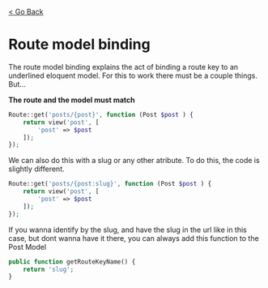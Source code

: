 [< Go Back](../README.md)

# Route model binding

The route model binding explains the act of binding a route key to an underlined eloquent model. For this to work there must be a couple things. But...

__The route and the model must match__

```php
Route::get('posts/{post}', function (Post $post ) {
    return view('post', [
        'post' => $post
    ]);
});
```

We can also do this with a slug or any other atribute. To do this, the code is slightly different.

```php
Route::get('posts/{post:slug}', function (Post $post ) {
    return view('post', [
        'post' => $post
    ]);
});
```

If you wanna identify by the slug, and have the slug in the url like in this case, but dont wanna have it there, you can always add this function to the Post Model

```php
public function getRouteKeyName() {
    return 'slug';
}
```